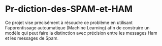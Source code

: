 # Pr-diction-des-SPAM-et-HAM
Ce projet vise précisément à résoudre ce problème en utilisant l'apprentissage autoumatique (Machine Learning) afin de construire un modèle qui peut faire la distinction avec précision entre les messages Ham et les messages de Spam.
